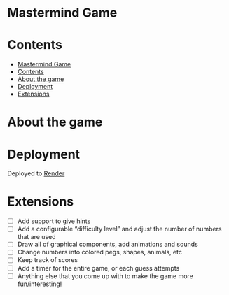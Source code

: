 # Mastermind Game

# Сontents
- [Mastermind Game](#mastermind-game)
- [Сontents](#сontents)
- [About the game](#about-the-game)
- [Deployment](#deployment)
- [Extensions](#extensions)


# About the game

# Deployment

Deployed to [Render](https://mastermind.onrender.com/auth)

# Extensions

- [ ] Add support to give hints
- [ ] Add a configurable “difficulty level” and adjust the number of numbers that are used
- [ ] Draw all of graphical components, add animations and sounds
- [ ] Change numbers into colored pegs, shapes, animals, etc
- [ ] Keep track of scores
- [ ] Add a timer for the entire game, or each guess attempts
- [ ] Anything else that you come up with to make the game more fun/interesting!